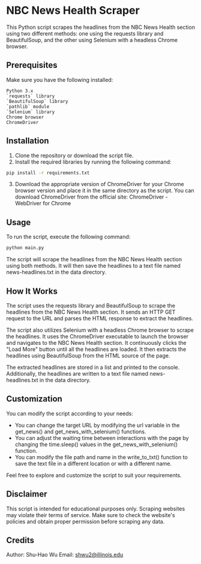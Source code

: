 # NBC News Health Scraper

This Python script scrapes the headlines from the NBC News Health section using two different methods: one using the requests library and BeautifulSoup, and the other using Selenium with a headless Chrome browser.

## Prerequisites

Make sure you have the following installed:

```
Python 3.x
`requests` library
`BeautifulSoup` library
`pathlib` module
`Selenium` library
Chrome browser
ChromeDriver
```

## Installation

1. Clone the repository or download the script file.
2. Install the required libraries by running the following command:
```bash
pip install -r requirements.txt
```

3. Download the appropriate version of ChromeDriver for your Chrome browser version and place it in the same directory as the script. You can download ChromeDriver from the official site: ChromeDriver - WebDriver for Chrome


## Usage

To run the script, execute the following command:

```bash
python main.py
```

The script will scrape the headlines from the NBC News Health section using both methods. It will then save the headlines to a text file named news-headlines.txt in the data directory.

## How It Works

The script uses the requests library and BeautifulSoup to scrape the headlines from the NBC News Health section. It sends an HTTP GET request to the URL and parses the HTML response to extract the headlines.

The script also utilizes Selenium with a headless Chrome browser to scrape the headlines. It uses the ChromeDriver executable to launch the browser and navigates to the NBC News Health section. It continuously clicks the "Load More" button until all the headlines are loaded. It then extracts the headlines using BeautifulSoup from the HTML source of the page.

The extracted headlines are stored in a list and printed to the console. Additionally, the headlines are written to a text file named news-headlines.txt in the data directory.

## Customization
You can modify the script according to your needs:

- You can change the target URL by modifying the url variable in the get_news() and get_news_with_selenium() functions.
- You can adjust the waiting time between interactions with the page by changing the time.sleep() values in the get_news_with_selenium() function.
- You can modify the file path and name in the write_to_txt() function to save the text file in a different location or with a different name.

Feel free to explore and customize the script to suit your requirements.

## Disclaimer

This script is intended for educational purposes only. Scraping websites may violate their terms of service. Make sure to check the website's policies and obtain proper permission before scraping any data.

## Credits

Author: Shu-Hao Wu
Email: shwu2@illinois.edu